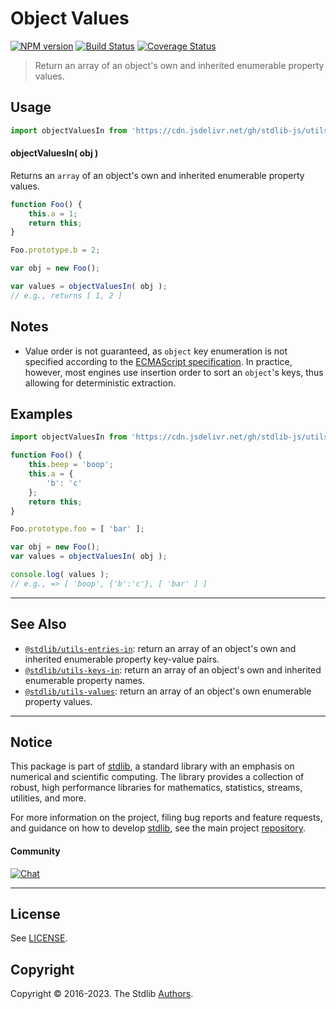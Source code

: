 <!--

@license Apache-2.0

Copyright (c) 2018 The Stdlib Authors.

Licensed under the Apache License, Version 2.0 (the "License");
you may not use this file except in compliance with the License.
You may obtain a copy of the License at

   http://www.apache.org/licenses/LICENSE-2.0

Unless required by applicable law or agreed to in writing, software
distributed under the License is distributed on an "AS IS" BASIS,
WITHOUT WARRANTIES OR CONDITIONS OF ANY KIND, either express or implied.
See the License for the specific language governing permissions and
limitations under the License.

-->

# Object Values

[![NPM version][npm-image]][npm-url] [![Build Status][test-image]][test-url] [![Coverage Status][coverage-image]][coverage-url] <!-- [![dependencies][dependencies-image]][dependencies-url] -->

> Return an array of an object's own and inherited enumerable property values.



<section class="usage">

## Usage

```javascript
import objectValuesIn from 'https://cdn.jsdelivr.net/gh/stdlib-js/utils-values-in@deno/mod.js';
```

#### objectValuesIn( obj )

Returns an `array` of an object's own and inherited enumerable property values.

```javascript
function Foo() {
    this.a = 1;
    return this;
}

Foo.prototype.b = 2;

var obj = new Foo();

var values = objectValuesIn( obj );
// e.g., returns [ 1, 2 ]
```

</section>

<!-- /.usage -->

<section class="notes">

## Notes

-   Value order is not guaranteed, as `object` key enumeration is not specified according to the [ECMAScript specification][spec-for-in]. In practice, however, most engines use insertion order to sort an `object`'s keys, thus allowing for deterministic extraction.

</section>

<!-- /.notes -->

<section class="examples">

## Examples

<!-- eslint no-undef: "error" -->

```javascript
import objectValuesIn from 'https://cdn.jsdelivr.net/gh/stdlib-js/utils-values-in@deno/mod.js';

function Foo() {
    this.beep = 'boop';
    this.a = {
        'b': 'c'
    };
    return this;
}

Foo.prototype.foo = [ 'bar' ];

var obj = new Foo();
var values = objectValuesIn( obj );

console.log( values );
// e.g., => [ 'boop', {'b':'c'}, [ 'bar' ] ]
```

</section>

<!-- /.examples -->

<!-- Section for related `stdlib` packages. Do not manually edit this section, as it is automatically populated. -->

<section class="related">

* * *

## See Also

-   <span class="package-name">[`@stdlib/utils-entries-in`][@stdlib/utils/entries-in]</span><span class="delimiter">: </span><span class="description">return an array of an object's own and inherited enumerable property key-value pairs.</span>
-   <span class="package-name">[`@stdlib/utils-keys-in`][@stdlib/utils/keys-in]</span><span class="delimiter">: </span><span class="description">return an array of an object's own and inherited enumerable property names.</span>
-   <span class="package-name">[`@stdlib/utils-values`][@stdlib/utils/values]</span><span class="delimiter">: </span><span class="description">return an array of an object's own enumerable property values.</span>

</section>

<!-- /.related -->

<!-- Section for all links. Make sure to keep an empty line after the `section` element and another before the `/section` close. -->


<section class="main-repo" >

* * *

## Notice

This package is part of [stdlib][stdlib], a standard library with an emphasis on numerical and scientific computing. The library provides a collection of robust, high performance libraries for mathematics, statistics, streams, utilities, and more.

For more information on the project, filing bug reports and feature requests, and guidance on how to develop [stdlib][stdlib], see the main project [repository][stdlib].

#### Community

[![Chat][chat-image]][chat-url]

---

## License

See [LICENSE][stdlib-license].


## Copyright

Copyright &copy; 2016-2023. The Stdlib [Authors][stdlib-authors].

</section>

<!-- /.stdlib -->

<!-- Section for all links. Make sure to keep an empty line after the `section` element and another before the `/section` close. -->

<section class="links">

[npm-image]: http://img.shields.io/npm/v/@stdlib/utils-values-in.svg
[npm-url]: https://npmjs.org/package/@stdlib/utils-values-in

[test-image]: https://github.com/stdlib-js/utils-values-in/actions/workflows/test.yml/badge.svg?branch=main
[test-url]: https://github.com/stdlib-js/utils-values-in/actions/workflows/test.yml?query=branch:main

[coverage-image]: https://img.shields.io/codecov/c/github/stdlib-js/utils-values-in/main.svg
[coverage-url]: https://codecov.io/github/stdlib-js/utils-values-in?branch=main

<!--

[dependencies-image]: https://img.shields.io/david/stdlib-js/utils-values-in.svg
[dependencies-url]: https://david-dm.org/stdlib-js/utils-values-in/main

-->

[chat-image]: https://img.shields.io/gitter/room/stdlib-js/stdlib.svg
[chat-url]: https://app.gitter.im/#/room/#stdlib-js_stdlib:gitter.im

[stdlib]: https://github.com/stdlib-js/stdlib

[stdlib-authors]: https://github.com/stdlib-js/stdlib/graphs/contributors

[umd]: https://github.com/umdjs/umd
[es-module]: https://developer.mozilla.org/en-US/docs/Web/JavaScript/Guide/Modules

[deno-url]: https://github.com/stdlib-js/utils-values-in/tree/deno
[umd-url]: https://github.com/stdlib-js/utils-values-in/tree/umd
[esm-url]: https://github.com/stdlib-js/utils-values-in/tree/esm
[branches-url]: https://github.com/stdlib-js/utils-values-in/blob/main/branches.md

[stdlib-license]: https://raw.githubusercontent.com/stdlib-js/utils-values-in/main/LICENSE

[spec-for-in]: https://262.ecma-international.org/5.1/#sec-12.6.4

<!-- <related-links> -->

[@stdlib/utils/entries-in]: https://github.com/stdlib-js/utils-entries-in/tree/deno

[@stdlib/utils/keys-in]: https://github.com/stdlib-js/utils-keys-in/tree/deno

[@stdlib/utils/values]: https://github.com/stdlib-js/utils-values/tree/deno

<!-- </related-links> -->

</section>

<!-- /.links -->
